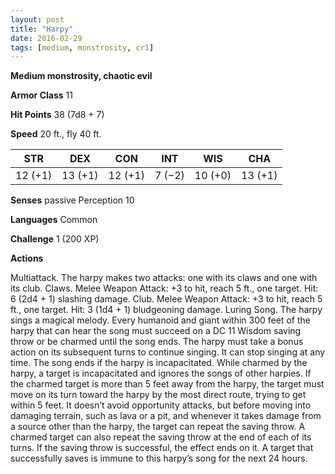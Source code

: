 ```yaml
---
layout: post
title: "Harpy"
date: 2016-02-29
tags: [medium, monstrosity, cr1]
---
```


**Medium monstrosity, chaotic evil**

**Armor Class** 11

**Hit Points** 38 (7d8 + 7)

**Speed** 20 ft., fly 40 ft.

|   STR   |   DEX   |   CON   |   INT   |   WIS   |   CHA   |
|:-----:|:-----:|:-----:|:-----:|:-----:|:-----:|
| 12 (+1) | 13 (+1) | 12 (+1) | 7 (−2) | 10 (+0) | 13 (+1) |

**Senses** passive Perception 10 

**Languages** Common 

**Challenge** 1 (200 XP) 

**Actions**

Multiattack. The harpy makes two attacks: one with its claws and one with its club. Claws. Melee Weapon Attack: +3 to hit, reach 5 ft., one target. Hit: 6 (2d4 + 1) slashing damage. Club. Melee Weapon Attack: +3 to hit, reach 5 ft., one target. Hit: 3 (1d4 + 1) bludgeoning damage. Luring Song. The harpy sings a magical melody. Every humanoid and giant within 300 feet of the harpy that can hear the song must succeed on a DC 11 Wisdom saving throw or be charmed until the song ends. The harpy must take a bonus action on its subsequent turns to continue singing. It can stop singing at any time. The song ends if the harpy is incapacitated. While charmed by the harpy, a target is incapacitated and ignores the songs of other harpies. If the charmed target is more than 5 feet away from the harpy, the target must move on its turn toward the harpy by the most direct route, trying to get within 5 feet. It doesn’t avoid opportunity attacks, but before moving into damaging terrain, such as lava or a pit, and whenever it takes damage from a source other than the harpy, the target can repeat the saving throw. A charmed target can also repeat the saving throw at the end of each of its turns. If the saving throw is successful, the effect ends on it. A target that successfully saves is immune to this harpy’s song for the next 24 hours.